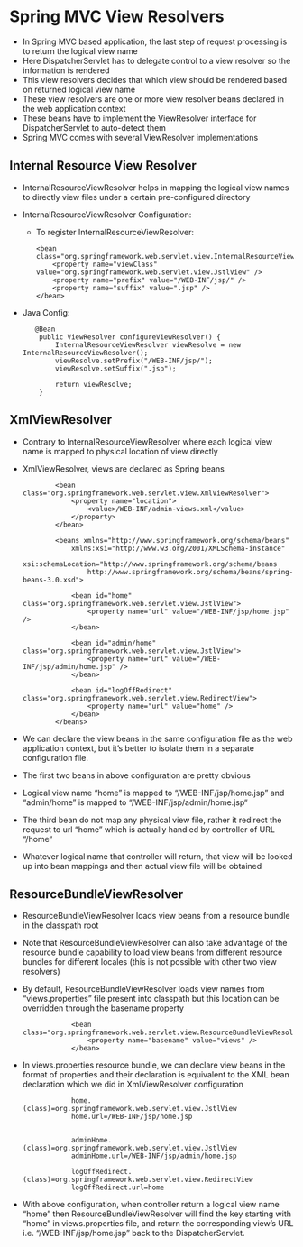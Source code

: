 #	Spring MVC View Resolvers

-	In Spring MVC based application, the last step of request processing is to return the logical view name
- 	Here DispatcherServlet has to delegate control to a view resolver so the information is rendered
- 	This view resolvers decides that which view should be rendered based on returned logical view name
-	These view resolvers are one or more view resolver beans declared in the web application context
- 	These beans have to implement the ViewResolver interface for DispatcherServlet to auto-detect them
- 	Spring MVC comes with several ViewResolver implementations

## Internal Resource View Resolver

-	InternalResourceViewResolver helps in mapping the logical view names to directly view files under a certain pre-configured directory
-	InternalResourceViewResolver Configuration:
	-	To register InternalResourceViewResolver:
			
			
			<bean class="org.springframework.web.servlet.view.InternalResourceViewResolver">
				<property name="viewClass" value="org.springframework.web.servlet.view.JstlView" />
				<property name="prefix" value="/WEB-INF/jsp/" />
				<property name="suffix" value=".jsp" />
			</bean>
			
			
-	 Java Config:

			@Bean
			 public ViewResolver configureViewResolver() {
				 InternalResourceViewResolver viewResolve = new InternalResourceViewResolver();
				 viewResolve.setPrefix("/WEB-INF/jsp/");
				 viewResolve.setSuffix(".jsp");
			 
				 return viewResolve;
			 }
			 
			 
##	XmlViewResolver 

-	Contrary to InternalResourceViewResolver where each logical view name is mapped to physical location of view directly
-	XmlViewResolver, views are declared as Spring beans
			
				<bean class="org.springframework.web.servlet.view.XmlViewResolver">
					<property name="location">
						<value>/WEB-INF/admin-views.xml</value>
					</property>
				</bean>
				
				<beans xmlns="http://www.springframework.org/schema/beans"
					xmlns:xsi="http://www.w3.org/2001/XMLSchema-instance"
					xsi:schemaLocation="http://www.springframework.org/schema/beans
						http://www.springframework.org/schema/beans/spring-beans-3.0.xsd">
				 
					<bean id="home" class="org.springframework.web.servlet.view.JstlView">
						<property name="url" value="/WEB-INF/jsp/home.jsp" />
					</bean>
				 
					<bean id="admin/home" class="org.springframework.web.servlet.view.JstlView">
						<property name="url" value="/WEB-INF/jsp/admin/home.jsp" />
					</bean>
				 
					<bean id="logOffRedirect" class="org.springframework.web.servlet.view.RedirectView">
						<property name="url" value="home" />
					</bean>
				</beans>


-	We can declare the view beans in the same configuration file as the web application context, but it’s better to isolate them in a separate configuration file.			 
-	The first two beans in above configuration are pretty obvious
-	Logical view name “home” is mapped to “/WEB-INF/jsp/home.jsp” and “admin/home” is mapped to “/WEB-INF/jsp/admin/home.jsp“
-	The third bean do not map any physical view file, rather it redirect the request to url “home” which is actually handled by controller of URL “/home“
- 	Whatever logical name that controller will return, that view will be looked up into bean mappings and then actual view file will be obtained




##	ResourceBundleViewResolver

-	ResourceBundleViewResolver loads view beans from a resource bundle in the classpath root
-	Note that ResourceBundleViewResolver can also take advantage of the resource bundle capability to load view beans from different resource bundles for different locales (this is not possible with other two view resolvers)
-	By default, ResourceBundleViewResolver loads view names from “views.properties” file present into classpath but this location can be overridden through the basename property





					<bean class="org.springframework.web.servlet.view.ResourceBundleViewResolver">
						<property name="basename" value="views" />
					</bean>


-	In views.properties resource bundle, we can declare view beans in the format of properties and their declaration is equivalent to the XML bean declaration which we did in XmlViewResolver configuration


					home.(class)=org.springframework.web.servlet.view.JstlView
					home.url=/WEB-INF/jsp/home.jsp
					 
					 
					adminHome.(class)=org.springframework.web.servlet.view.JstlView
					adminHome.url=/WEB-INF/jsp/admin/home.jsp
					 
					logOffRedirect.(class)=org.springframework.web.servlet.view.RedirectView
					logOffRedirect.url=home

-	With above configuration, when controller return a logical view name “home” then ResourceBundleViewResolver will find the key starting with “home” in views.properties file, and return the corresponding view’s URL i.e. “/WEB-INF/jsp/home.jsp” back to the DispatcherServlet.